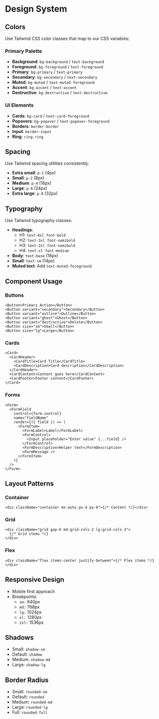 # Design System

## Colors

Use Tailwind CSS color classes that map to our CSS variables:

### Primary Palette

- **Background**: `bg-background` / `text-background`
- **Foreground**: `bg-foreground` / `text-foreground`
- **Primary**: `bg-primary` / `text-primary`
- **Secondary**: `bg-secondary` / `text-secondary`
- **Muted**: `bg-muted` / `text-muted-foreground`
- **Accent**: `bg-accent` / `text-accent`
- **Destructive**: `bg-destructive` / `text-destructive`

### UI Elements

- **Cards**: `bg-card` / `text-card-foreground`
- **Popovers**: `bg-popover` / `text-popover-foreground`
- **Borders**: `border-border`
- **Input**: `border-input`
- **Ring**: `ring-ring`

## Spacing

Use Tailwind spacing utilities consistently:

- **Extra small**: `p-1` (4px)
- **Small**: `p-2` (8px)
- **Medium**: `p-4` (16px)
- **Large**: `p-6` (24px)
- **Extra large**: `p-8` (32px)

## Typography

Use Tailwind typography classes:

- **Headings**:
  - H1: `text-4xl font-bold`
  - H2: `text-3xl font-semibold`
  - H3: `text-2xl font-semibold`
  - H4: `text-xl font-medium`
- **Body**: `text-base` (16px)
- **Small**: `text-sm` (14px)
- **Muted text**: Add `text-muted-foreground`

## Component Usage

### Buttons

```tsx
<Button>Primary Action</Button>
<Button variant="secondary">Secondary</Button>
<Button variant="outline">Outline</Button>
<Button variant="ghost">Ghost</Button>
<Button variant="destructive">Delete</Button>
<Button size="sm">Small</Button>
<Button size="lg">Large</Button>
```

### Cards

```tsx
<Card>
  <CardHeader>
    <CardTitle>Card Title</CardTitle>
    <CardDescription>Card description</CardDescription>
  </CardHeader>
  <CardContent>Content goes here</CardContent>
  <CardFooter>Footer content</CardFooter>
</Card>
```

### Forms

```tsx
<Form>
  <FormField
    control={form.control}
    name="fieldName"
    render={({ field }) => (
      <FormItem>
        <FormLabel>Label</FormLabel>
        <FormControl>
          <Input placeholder="Enter value" {...field} />
        </FormControl>
        <FormDescription>Helper text</FormDescription>
        <FormMessage />
      </FormItem>
    )}
  />
</Form>
```

## Layout Patterns

### Container

```tsx
<div className="container mx-auto px-4 py-8">{/* Content */}</div>
```

### Grid

```tsx
<div className="grid gap-6 md:grid-cols-2 lg:grid-cols-3">
  {/* Grid items */}
</div>
```

### Flex

```tsx
<div className="flex items-center justify-between">{/* Flex items */}</div>
```

## Responsive Design

- Mobile first approach
- Breakpoints:
  - `sm:` 640px
  - `md:` 768px
  - `lg:` 1024px
  - `xl:` 1280px
  - `2xl:` 1536px

## Shadows

- Small: `shadow-sm`
- Default: `shadow`
- Medium: `shadow-md`
- Large: `shadow-lg`

## Border Radius

- Small: `rounded-sm`
- Default: `rounded`
- Medium: `rounded-md`
- Large: `rounded-lg`
- Full: `rounded-full`
